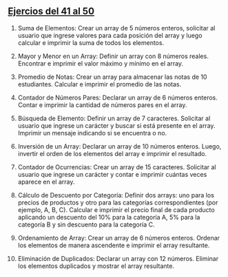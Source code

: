 ## [Ejercios del 41 al 50 ](./41-50)

1. Suma de Elementos: Crear un array de 5 números enteros, solicitar al usuario que
ingrese valores para cada posición del array y luego calcular e imprimir la suma de
todos los elementos.
2. Mayor y Menor en un Array: Definir un array con 8 números reales. Encontrar e
imprimir el valor máximo y mínimo en el array.
3. Promedio de Notas: Crear un array para almacenar las notas de 10 estudiantes.
Calcular e imprimir el promedio de las notas.
4. Contador de Números Pares: Declarar un array de 6 números enteros. Contar e
imprimir la cantidad de números pares en el array.
5. Búsqueda de Elemento: Definir un array de 7 caracteres. Solicitar al usuario que
ingrese un carácter y buscar si está presente en el array. Imprimir un mensaje
indicando si se encuentra o no.

6. Inversión de un Array: Declarar un array de 10 números enteros. Luego, invertir el
orden de los elementos del array e imprimir el resultado.
7. Contador de Ocurrencias: Crear un array de 15 caracteres. Solicitar al usuario que
ingrese un carácter y contar e imprimir cuántas veces aparece en el array.
8. Cálculo de Descuento por Categoría: Definir dos arrays: uno para los precios de
productos y otro para las categorías correspondientes (por ejemplo, A, B, C).
Calcular e imprimir el precio final de cada producto aplicando un descuento del 10%
para la categoría A, 5% para la categoría B y sin descuento para la categoría C.
9. Ordenamiento de Array: Crear un array de 6 números enteros. Ordenar los
elementos de manera ascendente e imprimir el array resultante.
10. Eliminación de Duplicados: Declarar un array con 12 números. Eliminar los
elementos duplicados y mostrar el array resultante.